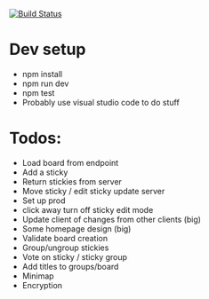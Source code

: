 [![Build Status](https://travis-ci.org/mlawrie/sticky-board.svg?branch=master)](https://travis-ci.org/mlawrie/sticky-board)

# Dev setup
- npm install
- npm run dev
- npm test
- Probably use visual studio code to do stuff

# Todos:
- Load board from endpoint
- Add a sticky
- Return stickies from server
- Move sticky / edit sticky update server
- Set up prod
- click away turn off sticky edit mode
- Update client of changes from other clients (big)
- Some homepage design (big)
- Validate board creation
- Group/ungroup stickies
- Vote on sticky / sticky group
- Add titles to groups/board
- Minimap
- Encryption
